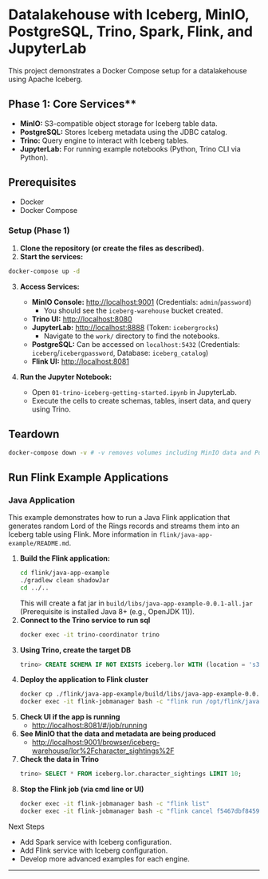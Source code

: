 # Datalakehouse with Iceberg, MinIO, PostgreSQL, Trino, Spark, Flink, and JupyterLab

This project demonstrates a Docker Compose setup for a datalakehouse using Apache Iceberg.

## Phase 1: Core Services**

* **MinIO:** S3-compatible object storage for Iceberg table data.
* **PostgreSQL:** Stores Iceberg metadata using the JDBC catalog.
* **Trino:** Query engine to interact with Iceberg tables.
* **JupyterLab:** For running example notebooks (Python, Trino CLI via Python).

## Prerequisites

* Docker
* Docker Compose

### Setup (Phase 1)

1. **Clone the repository (or create the files as described).**
2. **Start the services:**

```bash
docker-compose up -d
```

3. **Access Services:**
    * **MinIO Console:** [http://localhost:9001](http://localhost:9001) (Credentials: `admin`/`password`)
        * You should see the `iceberg-warehouse` bucket created.
    * **Trino UI:** [http://localhost:8080](http://localhost:8080)
    * **JupyterLab:** [http://localhost:8888](http://localhost:8888) (Token: `icebergrocks`)
        * Navigate to the `work/` directory to find the notebooks.
    * **PostgreSQL:** Can be accessed on `localhost:5432` (Credentials: `iceberg`/`icebergpassword`,
      Database: `iceberg_catalog`)
    * **Flink UI:** [http://localhost:8081](http://localhost:8081)

4. **Run the Jupyter Notebook:**
    * Open `01-trino-iceberg-getting-started.ipynb` in JupyterLab.
    * Execute the cells to create schemas, tables, insert data, and query using Trino.

## Teardown

```bash
docker-compose down -v # -v removes volumes including MinIO data and PostgreSQL data
```

## Run Flink Example Applications

### Java Application

This example demonstrates how to run a Java Flink application that generates random Lord of the Rings records and
streams them into an Iceberg table using Flink. More information in `flink/java-app-example/README.md`.

1. **Build the Flink application:**
   ```bash
   cd flink/java-app-example
   ./gradlew clean shadowJar
   cd ../..
   ```
   This will create a fat jar in `build/libs/java-app-example-0.0.1-all.jar` (Prerequisite is installed Java 8+ (e.g.,
   OpenJDK 11)).
2. **Connect to the Trino service to run sql**
    ```bash
    docker exec -it trino-coordinator trino
    ```
3. **Using Trino, create the target DB**
    ```sql
    trino> CREATE SCHEMA IF NOT EXISTS iceberg.lor WITH (location = 's3a://iceberg-warehouse/lor/');
    ```
4. **Deploy the application to Flink cluster**
    ```bash
    docker cp ./flink/java-app-example/build/libs/java-app-example-0.0.1-all.jar flink-jobmanager:/opt/flink/java-app-example.jar
    docker exec -it flink-jobmanager bash -c "flink run /opt/flink/java-app-example.jar"
    ```
5. **Check UI if the app is running**
    * [http://localhost:8081/#/job/running](http://localhost:8081/#/job/running)
6. **See MinIO that the data and metadata are being produced**
    * [http://localhost:9001/browser/iceberg-warehouse/lor%2Fcharacter_sightings%2F](http://localhost:9001/browser/iceberg-warehouse/lor%2Fcharacter_sightings%2F)
7. **Check the data in Trino**
    ```sql
    trino> SELECT * FROM iceberg.lor.character_sightings LIMIT 10;
    ```
8. **Stop the Flink job (via cmd line or UI)**
    ```bash
    docker exec -it flink-jobmanager bash -c "flink list"
    docker exec -it flink-jobmanager bash -c "flink cancel f5467dbf8459b4f7f5c0df52ecbc4aa3"
    ```

Next Steps

* Add Spark service with Iceberg configuration.
* Add Flink service with Iceberg configuration.
* Develop more advanced examples for each engine.

---
